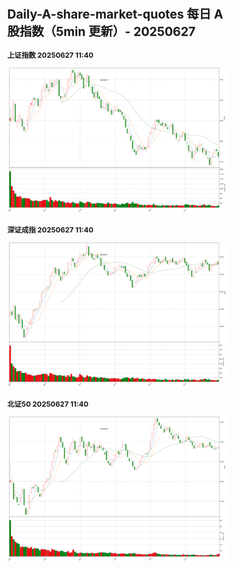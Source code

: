 
# Daily-A-share-market-quotes 每日 A 股指数（5min 更新）- 20250627

### 上证指数 20250627 11:40
![](./fig/2025/6/20250627-sh000001.png)

### 深证成指 20250627 11:40
![](./fig/2025/6/20250627-sz399001.png)

### 北证50 20250627 11:40
![](./fig/2025/6/20250627-bj899050.png)
